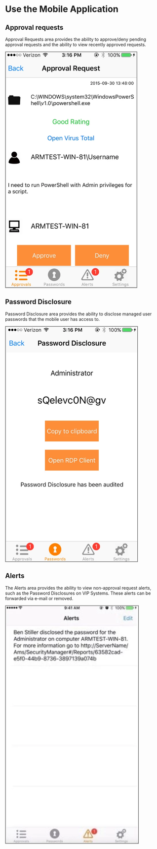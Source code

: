 [title]: # (Use the Mobile App)
[tags]: # (mobile)
[priority]: # (15005)
# Use the Mobile Application

## Approval requests

Approval Requests area provides the ability to approve/deny pending approval requests and the ability to view recently approved requests.

   ![Mobile App](images/app-1.png "Mobile App")

## Password Disclosure

Password Disclosure area provides the ability to disclose managed user passwords that the mobile user has access to.

   ![Mobile App](images/app-2.png "Mobile App")

## Alerts

The Alerts area provides the ability to view non-approval request alerts, such as the Password Disclosures on VIP Systems. These alerts can be forwarded via e-mail or removed.

   ![Mobile App](images/app-3.png "Mobile App")